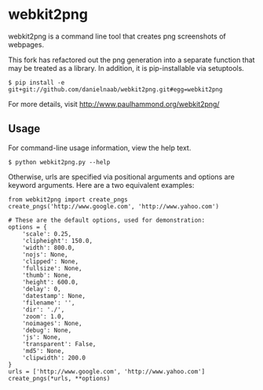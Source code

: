 webkit2png
==========

webkit2png is a command line tool that creates png screenshots of webpages.

This fork has refactored out the png generation into a separate function that
may be treated as a library.  In addition, it is pip-installable via setuptools.

    $ pip install -e git+git://github.com/danielnaab/webkit2png.git#egg=webkit2png

For more details, visit http://www.paulhammond.org/webkit2png/

Usage
-----
For command-line usage information, view the help text.

    $ python webkit2png.py --help

Otherwise, urls are specified via positional arguments and options are
keyword arguments.   Here are a two equivalent examples:

    from webkit2png import create_pngs
    create_pngs('http://www.google.com', 'http://www.yahoo.com')

    # These are the default options, used for demonstration:
    options = {
        'scale': 0.25,
        'clipheight': 150.0,
        'width': 800.0,
        'nojs': None,
        'clipped': None,
        'fullsize': None,
        'thumb': None,
        'height': 600.0,
        'delay': 0,
        'datestamp': None,
        'filename': '',
        'dir': './',
        'zoom': 1.0,
        'noimages': None,
        'debug': None,
        'js': None,
        'transparent': False,
        'md5': None,
        'clipwidth': 200.0
    }
    urls = ['http://www.google.com', 'http://www.yahoo.com']
    create_pngs(*urls, **options)
